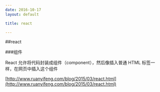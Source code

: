 ```yaml
---
date: 2016-10-17
layout: default

title: react

---
```


##react

###组件

React 允许将代码封装成组件（component），然后像插入普通 HTML 标签一样，在网页中插入这个组件


[http://www.ruanyifeng.com/blog/2015/03/react.html](http://www.ruanyifeng.com/blog/2015/03/react.html)




    


